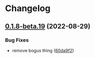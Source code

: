# Changelog

## [0.1.8-beta.19](https://github.com/brianduff/piece-buffer/compare/0.1.7-beta.19...v0.1.8-beta.19) (2022-08-29)


### Bug Fixes

* remove bogus thing ([60da9f2](https://github.com/brianduff/piece-buffer/commit/60da9f2d820716be01b330834f0d4921f83ee22f))
